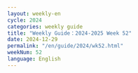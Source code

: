 ```yaml
---
layout: weekly-en
cycle: 2024
categories: weekly guide
title: "Weekly Guide：2024-2025 Week 52"
date: 2024-12-29
permalink: "/en/guide/2024/wk52.html"
weekNum: 52
language: English
---
```

